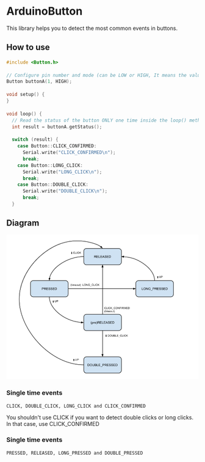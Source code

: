 # ArduinoButton

This library helps you to detect the most common events in buttons.

## How to use


```c++
#include <Button.h>

// Configure pin number and mode (can be LOW or HIGH, It means the value of the pin when the button is pressed)
Button buttonA(1, HIGH);

void setup() {
}

void loop() {
  // Read the status of the button ONLY one time inside the loop() method
  int result = buttonA.getStatus();

  switch (result) {
    case Button::CLICK_CONFIRMED:
      Serial.write("CLICK_CONFIRMED\n");
      break;
    case Button::LONG_CLICK:
      Serial.write("LONG_CLICK\n");
      break;
    case Button::DOUBLE_CLICK:
      Serial.write("DOUBLE_CLICK\n");
      break;
  }
  ```

## Diagram

![](button_diagram_w.png?raw=true)
### Single time events
```
CLICK, DOUBLE_CLICK, LONG_CLICK and CLICK_CONFIRMED
```
You shouldn't use CLICK if you want to detect double clicks or long clicks. In that case, use CLICK_CONFIRMED
### Single time events
```
PRESSED, RELEASED, LONG_PRESSED and DOUBLE_PRESSED
```
